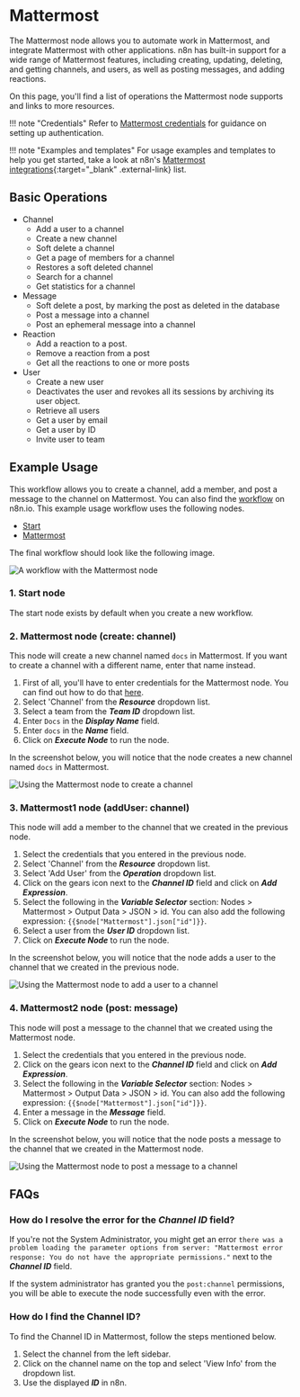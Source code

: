 # Mattermost

The Mattermost node allows you to automate work in Mattermost, and integrate Mattermost with other applications. n8n has built-in support for a wide range of Mattermost features, including creating, updating, deleting, and getting channels, and users, as well as posting messages, and adding reactions.

On this page, you'll find a list of operations the Mattermost node supports and links to more resources.

!!! note "Credentials"
    Refer to [Mattermost credentials](https://docs.n8n.io/integrations/builtin/credentials/mattermost/) for guidance on setting up authentication. 

!!! note "Examples and templates"
    For usage examples and templates to help you get started, take a look at n8n's [Mattermost integrations](https://n8n.io/integrations/mattermost/){:target="_blank" .external-link} list.


## Basic Operations

* Channel
    * Add a user to a channel
    * Create a new channel
    * Soft delete a channel
    * Get a page of members for a channel
    * Restores a soft deleted channel
    * Search for a channel
    * Get statistics for a channel
* Message
    * Soft delete a post, by marking the post as deleted in the database
    * Post a message into a channel
    * Post an ephemeral message into a channel
* Reaction
    * Add a reaction to a post.
    * Remove a reaction from a post
    * Get all the reactions to one or more posts
* User
    * Create a new user
    * Deactivates the user and revokes all its sessions by archiving its user object.
    * Retrieve all users
    * Get a user by email
    * Get a user by ID
    * Invite user to team

## Example Usage

This workflow allows you to create a channel, add a member, and post a message to the channel on Mattermost. You can also find the [workflow](https://n8n.io/workflows/832) on n8n.io. This example usage workflow uses the following nodes.
- [Start](/integrations/builtin/core-nodes/n8n-nodes-base.start/)
- [Mattermost]()

The final workflow should look like the following image.

![A workflow with the Mattermost node](/_images/integrations/builtin/app-nodes/mattermost/workflow.png)

### 1. Start node

The start node exists by default when you create a new workflow.

### 2. Mattermost node (create: channel)

This node will create a new channel named `docs` in Mattermost. If you want to create a channel with a different name, enter that name instead.

1. First of all, you'll have to enter credentials for the Mattermost node. You can find out how to do that [here](/integrations/builtin/credentials/mattermost/).
2. Select 'Channel' from the ***Resource*** dropdown list.
3. Select a team from the ***Team ID*** dropdown list.
4. Enter `Docs` in the ***Display Name*** field.
5. Enter `docs` in the ***Name*** field.
6. Click on ***Execute Node*** to run the node.

In the screenshot below, you will notice that the node creates a new channel named `docs` in Mattermost.

![Using the Mattermost node to create a channel](/_images/integrations/builtin/app-nodes/mattermost/mattermost_node.png)

### 3. Mattermost1 node (addUser: channel)

This node will add a member to the channel that we created in the previous node.

1. Select the credentials that you entered in the previous node.
2. Select 'Channel' from the ***Resource*** dropdown list.
3. Select 'Add User' from the ***Operation*** dropdown list.
4. Click on the gears icon next to the ***Channel ID*** field and click on ***Add Expression***.
5. Select the following in the ***Variable Selector*** section: Nodes > Mattermost > Output Data > JSON > id. You can also add the following expression: `{{$node["Mattermost"].json["id"]}}`.
6. Select a user from the ***User ID*** dropdown list.
7. Click on ***Execute Node*** to run the node.

In the screenshot below, you will notice that the node adds a user to the channel that we created in the previous node.

![Using the Mattermost node to add a user to a channel](/_images/integrations/builtin/app-nodes/mattermost/mattermost1_node.png)

### 4. Mattermost2 node (post: message)

This node will post a message to the channel that we created using the Mattermost node.

1. Select the credentials that you entered in the previous node.
2. Click on the gears icon next to the ***Channel ID*** field and click on ***Add Expression***.
3. Select the following in the ***Variable Selector*** section: Nodes > Mattermost > Output Data > JSON > id. You can also add the following expression: `{{$node["Mattermost"].json["id"]}}`.
4. Enter a message in the ***Message*** field.
5. Click on ***Execute Node*** to run the node.

In the screenshot below, you will notice that the node posts a message to the channel that we created in the Mattermost node.

![Using the Mattermost node to post a message to a channel](/_images/integrations/builtin/app-nodes/mattermost/mattermost2_node.png)

## FAQs

### How do I resolve the error for the ***Channel ID*** field?

If you're not the System Administrator, you might get an error `there was a problem loading the parameter options from server: "Mattermost error response: You do not have the appropriate permissions."` next to the ***Channel ID*** field.

If the system administrator has granted you the `post:channel` permissions, you will be able to execute the node successfully even with the error.

### How do I find the Channel ID?

To find the Channel ID in Mattermost, follow the steps mentioned below.

1. Select the channel from the left sidebar.
2. Click on the channel name on the top and select 'View Info' from the dropdown list.
3. Use the displayed ***ID*** in n8n.





